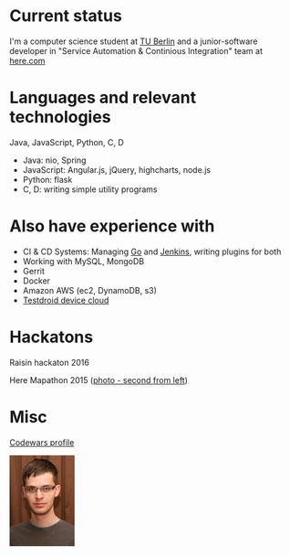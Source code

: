 # Current status

I'm a computer science student at [TU Berlin](www.tu-berlin.de/) and a junior-software developer in "Service Automation & Continious Integration" team at [here.com](https://wego.here.com/)

# Languages and relevant technologies

Java, JavaScript, Python, C, D

* Java: nio, Spring
* JavaScript: Angular.js, jQuery, highcharts, node.js
* Python: flask
* C, D: writing simple utility programs

# Also have experience with

* CI & CD Systems: Managing [Go](https://www.gocd.org/) and [Jenkins](https://jenkins.io/), writing plugins for both
* Working with MySQL, MongoDB
* Gerrit
* Docker
* Amazon AWS (ec2, DynamoDB, s3)
* [Testdroid device cloud](https://cloud.testdroid.com/)

# Hackatons

Raisin hackaton 2016

Here Mapathon 2015 ([photo - second from left](/img/here_mapathon.jpg))

# Misc

[Codewars profile](https://www.codewars.com/users/abar/)

![Me](/img/cv_me_ph.jpg)